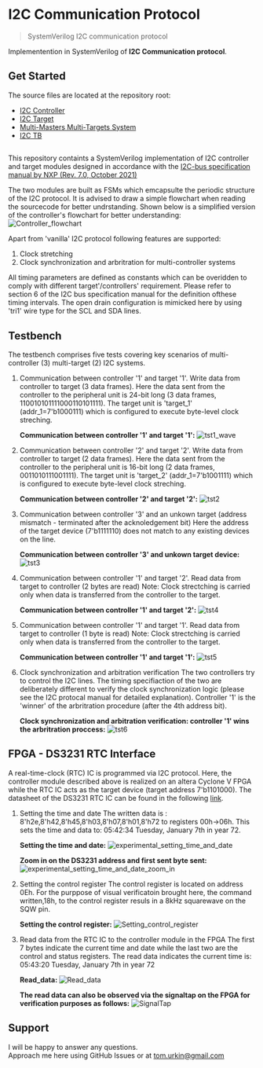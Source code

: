 # I2C Communication Protocol

> SystemVerilog I2C communication protocol  

Implementention in SystemVerilog of __I2C Communication protocol__.  

## Get Started

The source files  are located at the repository root:

- [I2C Controller](./master_I2C.sv)
- [I2C Target](./target_I2C.sv)
- [Multi-Masters Multi-Targets System](./I2C.sv)
- [I2C TB](./I2C_TB.sv)

##
This repository containts a SystemVerilog implementation of I2C controller and target modules designed in accordance with the [I2C-bus specification manual by NXP (Rev. 7.0, October 2021)](https://www.pololu.com/file/0J435/UM10204.pdf)

The two modules are built as FSMs which emcapsulte the periodic structure of the I2C protocol. It is advised to draw a simple flowchart when reading the sourcecode for better undrstanding. Shown below is a simplified version of the controller's flowchart for better understanding:
![Controller_flowchart](./docs/flowchart.jpg) 

Apart from 'vanilla' I2C protocol following features are supported:
1.  Clock stretching
2.	Clock synchronization and arbritration for multi-controller systems

All timing parameters are defined as constants which can be overidden to comply with different target'/controllers' requirement. Please refer to section 6 of the I2C bus specification manual for the definition ofthese timing intervals. 
The open drain configuration is mimicked here by using 'tri1' wire type for the SCL and SDA lines.
## Testbench

The testbench comprises five tests covering key scenarios of multi-controller (3) multi-target (2) I2C systems.

1.	Communication between controller '1' and target '1'. Write data from controller to target (3 data frames).
	Here the data sent from the controller to the peripheral unit is 24-bit long (3 data frames, 110010101111000110101111). 
	The target unit is 'target_1' (addr_1=7'b1000111) which is configured to execute byte-level clock streching.
	
	**Communication between controller '1' and target '1':**
		![tst1_wave](./docs/tst1_wave.jpg)  
		
2.	Communication between controller '2' and target '2'. Write data from controller to target (2 data frames).
	Here the data sent from the controller to the peripheral unit is 16-bit long (2 data frames, 0011010111001111). 
	The target unit is 'target_2' (addr_1=7'b1001111) which is configured to execute byte-level clock streching.
	
	**Communication between controller '2' and target '2':**
		![tst2](./docs/tst2_wave.jpg)  

3.	Communication between controller '3' and an unkown target (address mismatch - terminated after the acknoledgement bit)
	Here the address of the target device (7'b1111110) does not match to any existing devices on the line. 
	
	**Communication between controller '3' and unkown target device:**
		![tst3](./docs/tst3_wave.jpg)  

4.	Communication between controller '1' and target '2'. Read data from target to controller (2 bytes are read)
	Note: Clock strectching is carried only when data is transferred from the controller to the target.
	
	**Communication between controller '1' and target '2':**
		![tst4](./docs/tst4_wave.jpg)  
		
5.	Communication between controller '1' and target '1'. Read data from target to controller (1 byte is read)
	Note: Clock strectching is carried only when data is transferred from the controller to the target.
	
	**Communication between controller '1' and target '1':**
		![tst5](./docs/tst5_wave.jpg)  

6.	Clock synchronization and arbitration verification
	The two controllers try to control the I2C lines. The timing specifiaction of the two are deliberately different to verify the clock synchronization logic (please see the I2C protocal manual for detailed explanation). Controller '1' is the 'winner' of the arbritration procedure (after the 4th address bit).
	
	**Clock synchronization and arbitration verification: controller '1' wins the arbritration proccess:**
		![tst6](./docs/tst6_wave.jpg)  

## FPGA - DS3231 RTC Interface
A real-time-clock (RTC) IC is programmed via I2C protocol. Here, the controller module described above is realized on an altera Cyclone V FPGA while the RTC IC acts as the target device (target address 7'b1101000). 
The datasheet of the DS3231 RTC IC can be found in the following [link](https://www.analog.com/media/en/technical-documentation/data-sheets/DS3231.pdf).

1.	Setting the time and date
	The written data is : 8'h2e,8'h42,8'h45,8'h03,8'h07,8'h01,8'h72 to registers 00h->06h. This sets the time and data to: 05:42:34 Tuesday, January 7th in year 72.
	
	**Setting the time and date:**
		![experimental_setting_time_and_date](./docs/experimental_setting_time_and_date.jpg)  

	**Zoom in on the DS3231 address and first sent byte sent:**
		![experimental_setting_time_and_date_zoom_in](./docs/experimental_setting_time_and_date_zoom_in.jpg)  

2.	Setting the control register
	The control register is located on address 0Eh. For the purppose of visual verificatoin brought here, the command written,18h, to the control register resuls in a 8kHz squarewave on the SQW pin.
	
	**Setting the control register:**
		![Setting_control_register](./docs/Setting_control_register.jpg)  

3.	Read data from the RTC IC to the controller module in the FPGA
	The first 7 bytes indicate the current time and date while the last two are the control and status registers.
	The read data indicates the current time is: 05:43:20 Tuesday, January 7th in year 72
	
	**Read_data:**
		![Read_data](./docs/Read_data.jpg) 		
		
	**The read data can also be observed via the signaltap on the FPGA for verification purposes as follows:**
		![SignalTap](./docs/SignalTap.JPG)		
		
## Support

I will be happy to answer any questions.  
Approach me here using GitHub Issues or at tom.urkin@gmail.com
